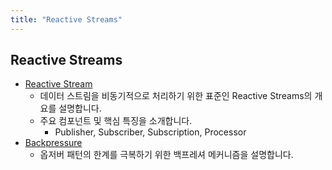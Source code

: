 ```yaml
---
title: "Reactive Streams"
---
```


## Reactive Streams

- [Reactive Stream](ReactiveStream/ReactiveStream.md)
  - 데이터 스트림을 비동기적으로 처리하기 위한 표준인 Reactive Streams의 개요를 설명합니다.
  - 주요 컴포넌트 및 핵심 특징을 소개합니다.
    - Publisher, Subscriber, Subscription, Processor
- [Backpressure](Backpressure/Backpressure.md)
  - 옵저버 패턴의 한계를 극복하기 위한 백프레셔 메커니즘을 설명합니다.